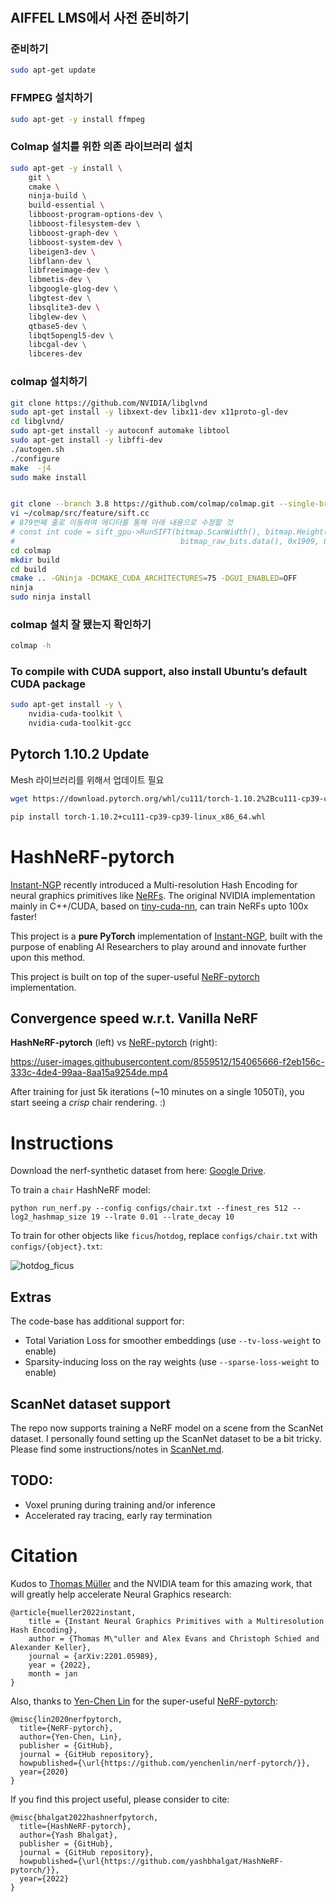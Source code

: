 # 


## AIFFEL LMS에서 사전 준비하기

### 준비하기
```bash
sudo apt-get update
```

### FFMPEG 설치하기
```bash
sudo apt-get -y install ffmpeg
```

### Colmap 설치를 위한 의존 라이브러리 설치
```bash
sudo apt-get -y install \
    git \
    cmake \
    ninja-build \
    build-essential \
    libboost-program-options-dev \
    libboost-filesystem-dev \
    libboost-graph-dev \
    libboost-system-dev \
    libeigen3-dev \
    libflann-dev \
    libfreeimage-dev \
    libmetis-dev \
    libgoogle-glog-dev \
    libgtest-dev \
    libsqlite3-dev \
    libglew-dev \
    qtbase5-dev \
    libqt5opengl5-dev \
    libcgal-dev \
    libceres-dev
```

### colmap 설치하기
```bash
git clone https://github.com/NVIDIA/libglvnd 
sudo apt-get install -y libxext-dev libx11-dev x11proto-gl-dev
cd libglvnd/
sudo apt-get install -y autoconf automake libtool
sudo apt-get install -y libffi-dev
./autogen.sh
./configure
make  -j4
sudo make install


git clone --branch 3.8 https://github.com/colmap/colmap.git --single-branch
vi ~/colmap/src/feature/sift.cc
# 879번째 줄로 이동하여 에디터를 통해 아래 내용으로 수정할 것
# const int code = sift_gpu->RunSIFT(bitmap.ScanWidth(), bitmap.Height(),
#                                     bitmap_raw_bits.data(), 0x1909, 0x1401)
cd colmap
mkdir build
cd build
cmake .. -GNinja -DCMAKE_CUDA_ARCHITECTURES=75 -DGUI_ENABLED=OFF
ninja
sudo ninja install
```

### colmap 설치 잘 됐는지 확인하기
```bash
colmap -h
```

### To compile with CUDA support, also install Ubuntu’s default CUDA package
```bash
sudo apt-get install -y \
    nvidia-cuda-toolkit \
    nvidia-cuda-toolkit-gcc
```


## Pytorch 1.10.2 Update
Mesh 라이브러리를 위해서 업데이트 필요
```bash
wget https://download.pytorch.org/whl/cu111/torch-1.10.2%2Bcu111-cp39-cp39-linux_x86_64.whl

pip install torch-1.10.2+cu111-cp39-cp39-linux_x86_64.whl
```















# HashNeRF-pytorch
[Instant-NGP](https://github.com/NVlabs/instant-ngp) recently introduced a Multi-resolution Hash Encoding for neural graphics primitives like [NeRFs](https://www.matthewtancik.com/nerf). The original NVIDIA implementation mainly in C++/CUDA, based on [tiny-cuda-nn](https://github.com/NVlabs/tiny-cuda-nn), can train NeRFs upto 100x faster!

This project is a **pure PyTorch** implementation of [Instant-NGP](https://github.com/NVlabs/instant-ngp), built with the purpose of enabling AI Researchers to play around and innovate further upon this method.

This project is built on top of the super-useful [NeRF-pytorch](https://github.com/yenchenlin/nerf-pytorch) implementation.

## Convergence speed w.r.t. Vanilla NeRF
**HashNeRF-pytorch** (left) vs [NeRF-pytorch](https://github.com/yenchenlin/nerf-pytorch) (right):

https://user-images.githubusercontent.com/8559512/154065666-f2eb156c-333c-4de4-99aa-8aa15a9254de.mp4

After training for just 5k iterations (~10 minutes on a single 1050Ti), you start seeing a _crisp_ chair rendering. :)

# Instructions
Download the nerf-synthetic dataset from here: [Google Drive](https://drive.google.com/drive/folders/1JDdLGDruGNXWnM1eqY1FNL9PlStjaKWi).

To train a `chair` HashNeRF model:
```
python run_nerf.py --config configs/chair.txt --finest_res 512 --log2_hashmap_size 19 --lrate 0.01 --lrate_decay 10
```

To train for other objects like `ficus`/`hotdog`, replace `configs/chair.txt` with `configs/{object}.txt`:

![hotdog_ficus](https://user-images.githubusercontent.com/8559512/154066554-d3656d4a-1738-427c-982d-3ef4e4071969.gif)

## Extras
The code-base has additional support for:
* Total Variation Loss for smoother embeddings (use `--tv-loss-weight` to enable)
* Sparsity-inducing loss on the ray weights (use `--sparse-loss-weight` to enable)

## ScanNet dataset support
The repo now supports training a NeRF model on a scene from the ScanNet dataset. I personally found setting up the ScanNet dataset to be a bit tricky. Please find some instructions/notes in [ScanNet.md](ScanNet.md).


## TODO:
* Voxel pruning during training and/or inference
* Accelerated ray tracing, early ray termination


# Citation
Kudos to [Thomas Müller](https://tom94.net/) and the NVIDIA team for this amazing work, that will greatly help accelerate Neural Graphics research:
```
@article{mueller2022instant,
    title = {Instant Neural Graphics Primitives with a Multiresolution Hash Encoding},
    author = {Thomas M\"uller and Alex Evans and Christoph Schied and Alexander Keller},
    journal = {arXiv:2201.05989},
    year = {2022},
    month = jan
}
```

Also, thanks to [Yen-Chen Lin](https://yenchenlin.me/) for the super-useful [NeRF-pytorch](https://github.com/yenchenlin/nerf-pytorch):
```
@misc{lin2020nerfpytorch,
  title={NeRF-pytorch},
  author={Yen-Chen, Lin},
  publisher = {GitHub},
  journal = {GitHub repository},
  howpublished={\url{https://github.com/yenchenlin/nerf-pytorch/}},
  year={2020}
}
```

If you find this project useful, please consider to cite:
```
@misc{bhalgat2022hashnerfpytorch,
  title={HashNeRF-pytorch},
  author={Yash Bhalgat},
  publisher = {GitHub},
  journal = {GitHub repository},
  howpublished={\url{https://github.com/yashbhalgat/HashNeRF-pytorch/}},
  year={2022}
}
```
